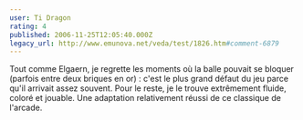 ```yaml
---
user: Ti Dragon
rating: 4
published: 2006-11-25T12:05:40.000Z
legacy_url: http://www.emunova.net/veda/test/1826.htm#comment-6879
---
```

Tout comme Elgaern, je regrette les moments où la balle pouvait se bloquer (parfois entre deux briques en or) : c'est le plus grand défaut du jeu parce qu'il arrivait assez souvent. Pour le reste, je le trouve extrêmement fluide, coloré et jouable. Une adaptation relativement réussi de ce classique de l'arcade.